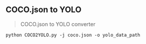 ## COCO.json to YOLO
>COCO.json to YOLO converter

```
python COCO2YOLO.py -j coco.json -o yolo_data_path

```
